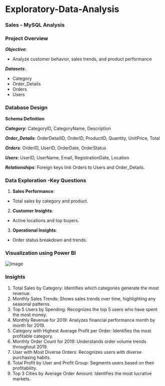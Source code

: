 # Exploratory-Data-Analysis

### Sales - MySQL Analysis

### Project Overview
***Objective***:
- Analyze customer behavior, sales trends, and product performance

***Datasets***:
- Category
- Order_Details
- Orders
- Users

### Database Design
**Schema Definition**

***Category***: CategoryID, CategoryName, Description

***Order_Details***: OrderDetailID, OrderID, ProductID, Quantity, UnitPrice, Total

***Orders***: OrderID, UserID, OrderDate, OrderStatus

***Users***: UserID, UserName, Email, RegistrationDate, Location

***Relationships***: Foreign keys link Orders to Users and Order_Details.

### Data Exploration -Key Questions
1. **Sales Performance**:
- Total sales by category and product.
2. **Customer Insights**:
- Active locations and top buyers.
3. **Operational Insights**:
- Order status breakdown and trends.

### Visualization using Power BI
![Image](https://github.com/user-attachments/assets/c486100c-0a55-4b46-a7fb-fc9a1feb46b4)

### Insights
1. Total Sales by Category: Identifies which categories generate the most revenue.
2. Monthly Sales Trends: Shows sales trends over time, highlighting any seasonal patterns.
3. Top 5 Users by Spending: Recognizes the top 5 users who have spent the most money.
4. Monthly Revenue for 2019: Analyzes financial performance month by month for 2019.
5. Category with Highest Average Profit per Order: Identifies the most profitable category.
6. Monthly Order Count for 2019: Understands order volume trends throughout 2019.
7. User with Most Diverse Orders: Recognizes users with diverse purchasing habits.
8. Total Profit by User and Profit Group: Segments users based on their profitability.
9. Top 3 Cities by Average Order Amount: Identifies the most lucrative markets.
